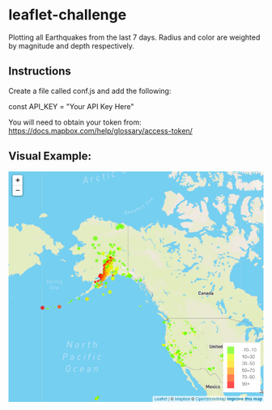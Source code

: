 # leaflet-challenge
Plotting all Earthquakes from the last 7 days.
Radius and color are weighted by magnitude and depth respectively.

## Instructions
Create a file called conf.js and add the following:

const API_KEY = "Your API Key Here"

You will need to obtain your token from:
https://docs.mapbox.com/help/glossary/access-token/

## Visual Example:

![](images/EarthQuakeMapExample.png)
